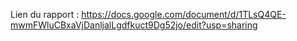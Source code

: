 Lien du rapport : 
https://docs.google.com/document/d/1TLsQ4QE-mwmFWluCBxaVjDanljalLgdfkuct9Dg52jo/edit?usp=sharing
